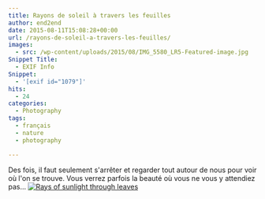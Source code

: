 ```yaml
---
title: Rayons de soleil à travers les feuilles
author: end2end
date: 2015-08-11T15:08:28+00:00
url: /rayons-de-soleil-a-travers-les-feuilles/
images:
  - src: /wp-content/uploads/2015/08/IMG_5580_LR5-Featured-image.jpg
Snippet Title:
  - EXIF Info
Snippet:
  - '[exif id="1079"]'
hits:
  - 24
categories:
  - Photography
tags:
  - français
  - nature
  - photography

---
```

Des fois, il faut seulement s'arrêter et regarder tout autour de nous pour voir où l'on se trouve. Vous verrez parfois la beauté où vous ne vous y attendiez pas...
[![Rays of sunlight through leaves](http://www.end2endzone.com/wp-content/uploads/2015/08/IMG_5580_LR5-300x200.jpg)](https://www.flickr.com/photos/154618444@N05/36871014724/in/dateposted-public/)

